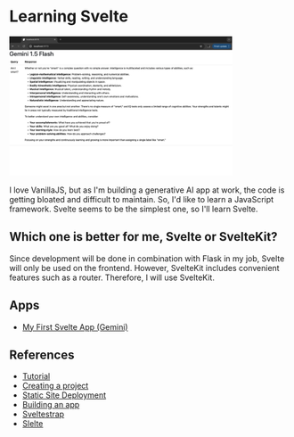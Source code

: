 # Learning Svelte

<img src="./docs/MyFirstSvelteApp.jpg" width=400>

I love VanillaJS, but as I'm building a generative AI app at work, the code is getting bloated and difficult to maintain. So, I'd like to learn a JavaScript framework. Svelte seems to be the simplest one, so I'll learn Svelte.

## Which one is better for me, Svelte or SvelteKit?

Since development will be done in combination with Flask in my job, Svelte will only be used on the frontend. However, SvelteKit includes convenient features such as a router. Therefore, I will use SvelteKit.

## Apps

- [My First Svelte App (Gemini)](./gemini)

## References

- [Tutorial](https://svelte.dev/tutorial/kit/introducing-sveltekit)
- [Creating a project](https://svelte.dev/docs/kit/creating-a-project)
- [Static Site Deployment](https://svelte.dev/docs/kit/adapter-static)
- [Building an app](https://svelte.dev/docs/kit/building-your-app)
- [Sveltestrap](https://sveltestrap.js.org/)
- [Slelte](https://threlte.xyz/)

